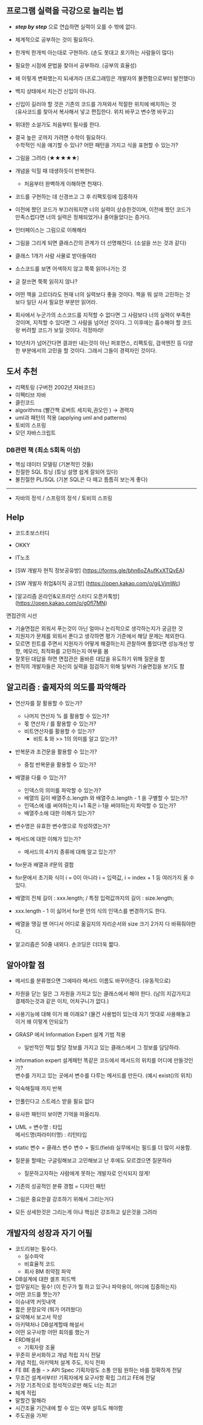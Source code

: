 ## 프로그램 실력을 극강으로 늘리는 법

- _**step by step**_ 으로 연습하면 실력이 오를 수 밖에 없다.
- 체계적으로 공부하는 것이 필요하다.
- 한개씩 한개씩 아는대로 구현하라. (손도 못대고 포기하는 사람들이 많다)
- 필요한 시점에 문법을 찾아서 공부하라. (공부의 효율성)
- 왜 이렇게 변화했는지 되새겨라 (프로그래밍은 개발자의 불편함으로부터 발전했다)
- 백지 상태에서 치는건 신입이 아니다.
- 신입이 길러야 할 것은 기존의 코드를 가져와서 적절한 위치에 배치하는 것 <br>(유사코드를 찾아서 복사해서 넣고 편집한다. 위치 바꾸고 변수명 바꾸고)
- 위대한 소설가도 처음부터 필사를 한다.
- 결국 높은 곳까지 가려면 수학이 필요하다. <br>수학적인 식을 얘기할 수 있나?
  어떤 패턴을 가지고 식을 표현할 수 있는가?

- 그림을 그려라 (★★★★★)
- 개념을 익힐 때 데생하듯이 반복한다.
  - 처음부터 완벽하게 이해하면 천재다.
- 코드를 구현하는 데 신경쓰고 그 후 리팩토링에 집중하자

- 이전에 짰던 코드가 부끄러워지면 너의 실력이 상승한것이며, 이전에 짰던 코드가 만족스럽다면 너의 실력은 정체되었거나 줄어들었다는 증거다.

- 인터페이스는 그림으로 이해해라
- 그림을 그리게 되면 클래스간의 관계가 더 선명해진다. (소설을 쓰는 것과 같다)
- 클래스 1개가 사람 사물로 받아들여라
- 소스코드를 보면 어색하지 않고 쭉쭉 읽어나가는 것
- 글 잘쓰면 쭉쭉 읽히지 않나?
- 어떤 책을 고르더라도 현재 너의 실력보다 좋을 것이다. 책을 뭐 살까 고민하는 것 보다 일단 사서 필요한 부분만 읽어라.
- 회사에서 누군가의 소스코드를 지적할 수 없다면 그 사람보다 너의 실력이 부족한 것이며, 지적할 수 있다면 그 사람을 넘어선 것이다. 그 이후에는 흡수해야 할 코드랑 버려할 코드가 보일 것이다. 걱정마라!
- 10년차가 넘어간다면 결과만 내는것이 아닌 퍼포먼스, 리팩토링, 검색엔진 등 다양한 부분에서의 고민을 할 것이다. 그래서 그들이 경력자인 것이다.

## 도서 추천

- 리팩토링 (구버전 2002년 자바코드)
- 이펙티브 자바
- 클린코드
- algorithms (빨간책 로버트 세지윅,권오인 ) -> 경력자
- uml과 패턴의 적용 (applying uml and patterns)
- 토비의 스프링
- 모던 자바스크립트

### DB관련 책 (최소 5회독 이상)

- 핵심 데이터 모델링 (기본적인 것들)
- 친절한 SQL 튜닝 (튜닝 설명 쉽게 잘되어 있다)
- 불친절한 PL/SQL (기본 SQL은 다 떼고 틈틈히 보는게 좋다)

---

- 자바의 정석 / 스프링의 정석 / 토비의 스프링

## Help

- 코드초보스터디
- OKKY
- IT노조

- [SW 개발자 현직 정보공유방] (https://forms.gle/bhn6oZAufKxXTQvEA)
- [SW 개발자 취업&이직 공고방] (https://open.kakao.com/o/giLVjmWc)
- [알고리즘 온라인&오프라인 스터디 오픈카톡방] (https://open.kakao.com/o/g0fl7MN)

면접관의 시선

- 기술면접은 외워서 푸는것이 아닌 얼마나 논리적으로 생각하는지가 궁금한 것
- 지원자가 문제를 외워서 푼다고 생각하면 평가 기준에서 해당 문제는 제외한다.
- 모르면 힌트를 주면서 지원자가 어떻게 해결하는지 관찰하며 풀었다면 성능개선 방향, 메모리, 최적화를 고민하는지 여부를 봄
- 잘못된 대답을 하면 면접관은 올바른 대답을 유도하기 위해 질문을 함
- 현직의 개발자들은 자신의 실력을 점검하기 위해 일부러 기술면접을 보기도 함

## 알고리즘 : 출제자의 의도를 파악해라

- 연산자를 잘 활용할 수 있는가?
  - 나머지 연산자 % 를 활용할 수 있는가?
  - 몫 연산자 / 를 활용할 수 있는가?
  - 비트연산자를 활용할 수 있는가?
    - 비트 & 와 >> 1의 의미를 알고 있는가?
- 반복문과 조건문을 활용할 수 있는가?
  - 중첩 반복문을 활용할 수 있는가?
- 배열을 다룰 수 있는가?
  - 인덱스의 의미를 파악할 수 있는가?
  - 배열의 길이 배열주소.length 와 배열주소.length - 1 을 구별할 수 있는가?
  - 인덱스에 i를 써야하는지 i+1 혹은 i-1을 써야하는지 파악할 수 있는가?
  - 배열주소에 대한 이해가 있는가?
- 변수명은 유효한 변수명으로 작성하였는가?
- 메서드에 대한 이해가 있는가?

  - 메서드의 4가지 종류에 대해 알고 있는가?

- for문과 배열과 if문의 결합
- for문에서 초기화 식이 i = 0이 아니라 i = 입력값, i = index + 1 등 여러가지 올 수 있다.
- 배열의 전체 길이 : xxx.length; / 특정 입력값까지의 길이 : size.length;
- xxx.length - 1 이 싫어서 for문 안의 식의 인덱스를 변경하기도 한다.
- 배열을 땡길 땐 어디서 어디로 옮길지의 자리순서와 size 크기 2가지 다 바꿔줘야한다.
- 알고리즘은 50줄 내외다. 손코딩은 더더욱 짧다.

## 알아야할 점

- 메서드를 분류했으면 그에따라 메서드 이름도 바꾸어준다. (유동적으로)
- 자원을 닫는 일은 그 자원을 가지고 있는 클래스에서 해야 한다.
  (남의 지갑가지고 결제하는것과 같은 이치, 어처구니가 없다.)

- 사용기능에 대해 이거 왜 이래요?
  (물건 사용법이 있는데 자기 멋대로 사용해놓고 이거 왜 이렇게 안되요?)
- GRASP 에서 Information Expert 설계 기법 적용

  - 일반적인 책임 할당 정보를 가지고 있는 클래스에서 그 정보를 담당하라.

- information expert 설계패턴
  똑같은 코드에서 메서드의 위치를 어디에 만들것인가?<br>
  변수를 가지고 있는 곳에서 변수를 다루는 메서드를 만든다. (예시 exist()의 위치)
- 익숙해질때 까지 반복
- 안풀린다고 스트레스 받을 필요 없다
- 유사한 패턴이 보이면 기억을 떠올리자.

- UML = 변수명 : 타입<br>
  메서드명(파라미터명) : 리턴타입

- static 변수 = 클래스 변수 변수 = 필드(field) 실무에서는 필드를 더 많이 사용함.

- 질문을 할때는 구글링해보고 고민해보고 난 후에도 모르겠으면 질문하라

  - 질문하고자하는 사람에게 못하는 개발자로 인식되지 않게!

- 기존의 성공적인 분류 경험 = 디자인 패턴

- 그림은 중요한걸 강조하기 위해서 그리는거다
- 모든 상세한것은 그리는게 아냐 핵심은 강조하고 싶은것을 그려라

## 개발자의 성장과 자기 어필

- 코드리뷰는 필수다.
  - 실수파악
  - 비효율적 코드
  - 회사 BM 취약점 파악
- DB설계에 대한 셀프 피드백
- 업무일지는 필수! (이 친구가 뭘 하고 있구나 파악용이, 어디에 집중하는지)
- 어떤 코드를 짯는가?
- 이슈내역 커밋내역
- 짧은 문장요약 (뭐가 어려웠다)
- 요약해서 보고서 작성
- 아키텍처나 DB설계할때 해설서
- 어떤 요구사항 어떤 회의를 했는가
- ERD해설서
  - 기획자랑 조율
- 꾸준히 문서화하고 개념 적립 지식 전달
- 개념 적립, 아키텍처 설계 주도, 지식 전파
- FE BE 충돌 - > API Spec 기획자랑도 소통 안됨 원하는 바를 정확하게 전달
- 무조건 설계서부터! 기획자에게 요구사항 확립 그리고 FE에 전달
- 가장 기초적으로 정석적으로만 해도 너는 최고!
- 체계 적립
- 말할건 말해라
- 시간조율 기간내에 할 수 있는 여부 설득도 해야함
- 주도권을 가져!
